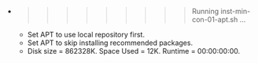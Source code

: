 * >>>>>>>>> Running inst-min-con-01-apt.sh ...
  * Set APT to use local repository first.
  * Set APT to skip installing recommended packages.
  * Disk size = 862328K. Space Used = 12K. Runtime = 00:00:00:00.
